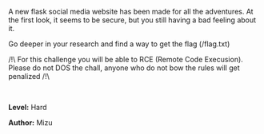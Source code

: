 A new flask social media website has been made for all the adventures. At the first look, it seems to be secure, but you still having a bad feeling about it.

Go deeper in your research and find a way to get the flag (/flag.txt)

/!\ For this challenge you will be able to RCE (Remote Code Execusion). Please do not DOS the chall, anyone who do not bow the rules will get penalized /!\

<br>

**Level:** Hard

**Author:** Mizu

